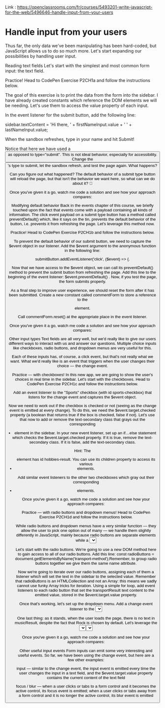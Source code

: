 Link : https://openclassrooms.com/fr/courses/5493201-write-javascript-for-the-web/5496646-handle-input-from-your-users

# Handle input from your users

Thus far, the only data we've been manipulating has been hard-coded, but JavaScript allows us to do so much more. Let's start expanding our possibilities by handling user input.

Reading text fields
Let's start with the simplest and most common form input: the text field.

Practice!
Head to CodePen Exercise P2CH1a and follow the instructions below.

The goal of this exercise is to print the data from the form into the sidebar. I have already created constants which reference the DOM elements we will be needing. Let's use them to access the value property of each input.

In the event listener for the submit button, add the following line:

sidebar.textContent = 'Hi there, ' + firstNameInput.value + ' ' + lastNameInput.value;

When the sandbox refreshes, type in your name and hit Submit!

Notice that here we have used a <button type="button"> as opposed to type="submit". This is not ideal behavior, especially for accessibility. Change the <button>'s type to submit, let the sandbox refresh, and test the page again. What happens?

Can you figure out what happened? The default behavior of a submit type button will reload the page, but that isn't the behavior we want here, so what can we do about it? 🤔

Once you've given it a go, watch me code a solution and see how your approach compares:

Modifying default behavior
Back in the events chapter of this course, we briefly touched upon the fact that events come with a payload containing all kinds of information. The click event payload on a submit type button has a method called preventDefault() which, like it says on the tin, prevents the default behavior of the button, i.e. prevents it from refreshing the page. Let's leverage this method now.

Practice!
Head to CodePen Exercise P2CH1b and follow the instructions below.

To prevent the default behavior of our submit button, we need to capture the $event object in our listener. Add the $event argument to the anonymous function in the following line:

submitButton.addEventListener('click', (\$event) => {.

Now that we have access to the $event object, we can call its preventDefault() method to prevent the submit button from refreshing the page. Add this line to the beginning of the event listener:  $event.preventDefault() . Now, if you test the page, the form submits properly.

As a final step to improve user experience, we should reset the form after it has been submitted. Create a new constant called commentForm to store a reference to the <form> element.

Call commentForm.reset() at the appropriate place in the event listener.

Once you've given it a go, watch me code a solution and see how your approach compares:

Other input types
Text fields are all very well, but we'd really like to give our users different ways to interact with us and answer our questions. Multiple choice inputs like checkboxes, radio buttons, and dropdown menus are very useful for this.

Each of these inputs has, of course, a click event, but that's not really what we want. What we'd really like is an event that triggers when the user changes their choice — the change event.

Practice — with checkboxes!
In this new app, we are going to show the user's choices in real time in the sidebar. Let's start with the checkboxes. Head to CodePen Exercise P2CH1c and follow the instructions below.

Add an event listener to the "Sports" checkbox (with id sports-checkbox) that listens for the change event and captures the \$event object.

Now we need to work out if the checkbox is checked or not (seeing as the change event is emitted at every change). To do this, we need the $event.target.checked property (a boolean that returns true if the box is checked, false if not). Let's use that now to add or remove the text-secondary class that grays out the corresponding <li> element in the sidebar. In your new event listener, set up an if…else statement which checks the $event.target.checked property. If it is true, remove the text-secondary class. If it is false, add the text-secondary class.

Hint: The <ul> element has id hobbies-result. You can use its children property to access its various <li> elements.

Add similar event listeners to the other two checkboxes which gray out their corresponding <li> elements.

Once you've given it a go, watch me code a solution and see how your approach compares:

Practice — with radio buttons and dropdown menus!
Head to CodePen Exercise P2CH1d and follow the instructions below.

While radio buttons and dropdown menus have a very similar function — they allow the user to pick one option out of many — we handle them slightly differently in JavaScript, mainly because radio buttons are separate elements while a <select> element is one single element.

Let's start with the radio buttons. We're going to use a new DOM method here to gain access to all of our radio buttons. Add this line: const radioButtons = document.getElementsByName('transport-method');Remember, to group radio buttons together we give them the same name attribute.

Now we're going to iterate over our radio buttons, assigning each of them a listener which will set the text in the sidebar to the selected value. Remember that radioButtons is an HTMLCollection and not an Array: this means we sadly cannot use funky Array tricks for iteration. Using a simple for loop, add event listeners to each radio button that set the transportResult text content to the emitted value, stored in the \$event.target.value property.

Once that's working, let's set up the dropdown menu. Add a change event listener to the <select> element, capture the $event object, and use the $event.target.value property to set the corresponding text in the sidebar.

One last thing: as it stands, when the user loads the page, there is no text in musicResult, despite the fact that Rock is chosen by default. Let's leverage the <select> element's value property (as opposed to the event's value property) to give musicResult the right default text. Set the text content of musicResult to the value of the <select> element.

Once you've given it a go, watch me code a solution and see how your approach compares:

Other useful input events
Form inputs can emit some very interesting and useful events. So far, we have been using the change event, but here are a few other examples:

input — similar to the change event, the input event is emitted every time the user changes the input in a text field, and the \$event.target.value property contains the current content of the text field

focus / blur — when a user clicks or tabs to a form control and it becomes the active control, its focus event is emitted; when a user clicks or tabs away from a form control and it is no longer the active control, its blur event is emitted
